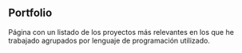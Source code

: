 ## Portfolio

Página con un listado de los proyectos más relevantes en los que he trabajado agrupados por 
lenguaje de programación utilizado.
